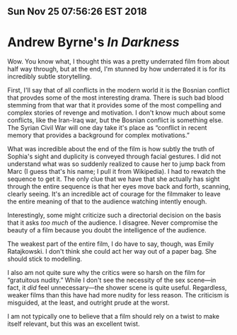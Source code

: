 Sun Nov 25 07:56:26 EST 2018
----------------------------
Andrew Byrne's _In Darkness_
============================

Wow. You know what, I thought this was a pretty underrated film from about half
way through, but at the end, I'm stunned by how underrated it is for its
incredibly subtle storytelling.

First, I'll say that of all conflicts in the modern world it is the Bosnian
conflict that provdes some of the most interesting drama. There is such bad
blood stemming from that war that it provides some of the most compelling and
complex stories of revenge and motivation. I don't know much about some
conflicts, like the Iran-Iraq war, but the Bosnian conflict is something else.
The Syrian Civil War will one day take it's place as “conflict in recent memory
that provides a background for complex motivations.”

What was incredible about the end of the film is how subtly the truth of
Sophia's sight and duplicity is conveyed through facial gestures. I did not
understand what was so suddenly realized to cause her to jump back from Marc (I
guess that's his name; I pull it from Wikipedia). I had to rewatch the sequence
to get it. The only clue that we have that she actually has sight through the
entire sequence is that her eyes move back and forth, scanning, clearly seeing.
It's an incredible act of courage for the filmmaker to leave the entire meaning
of that to the audience watching intently enough.

Interestingly, some might criticize such a directorial decision on the basis
that it asks _too much_ of the audience. I disagree. Never compromise the beauty
of a film because you doubt the intelligence of the audience.

The weakest part of the entire film, I do have to say, though, was Emily
Ratajkowski. I don't think she could act her way out of a paper bag. She should
stick to modelling.

I also am not quite sure why the critics were so harsh on the film for
“gratuitous nudity.” While I don't see the necessity of the sex scene—in fact,
it _did_ feel unnecessary—the shower scene is quite useful. Regardless, weaker
films than this have had more nudity for less reason. The criticism is
misguided, at the least, and outright prude at the worst.

I am not typically one to believe that a film should rely on a twist to make
itself relevant, but this was an excellent twist.
